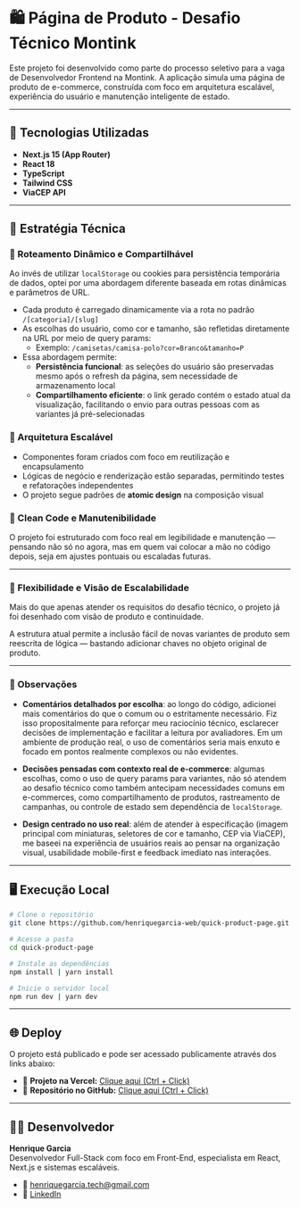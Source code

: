 # 🛍️ Página de Produto - Desafio Técnico Montink

Este projeto foi desenvolvido como parte do processo seletivo para a vaga de Desenvolvedor Frontend na Montink. A aplicação simula uma página de produto de e-commerce, construída com foco em arquitetura escalável, experiência do usuário e manutenção inteligente de estado.

---

## 🚀 Tecnologias Utilizadas

- **Next.js 15 (App Router)**
- **React 18**
- **TypeScript**
- **Tailwind CSS**
- **ViaCEP API**

---

## 🧠 Estratégia Técnica

### 🔄 Roteamento Dinâmico e Compartilhável

Ao invés de utilizar `localStorage` ou cookies para persistência temporária de dados, optei por uma abordagem diferente baseada em rotas dinâmicas e parâmetros de URL.

- Cada produto é carregado dinamicamente via a rota no padrão `/[categoria]/[slug]`
- As escolhas do usuário, como cor e tamanho, são refletidas diretamente na URL por meio de query params:
  - Exemplo: `/camisetas/camisa-polo?cor=Branco&tamanho=P`
- Essa abordagem permite:
  - **Persistência funcional**: as seleções do usuário são preservadas mesmo após o refresh da página, sem necessidade de armazenamento local
  - **Compartilhamento eficiente**: o link gerado contém o estado atual da visualização, facilitando o envio para outras pessoas com as variantes já pré-selecionadas

### 🧱 Arquitetura Escalável

- Componentes foram criados com foco em reutilização e encapsulamento
- Lógicas de negócio e renderização estão separadas, permitindo testes e refatorações independentes
- O projeto segue padrões de **atomic design** na composição visual

### 🧼 Clean Code e Manutenibilidade

O projeto foi estruturado com foco real em legibilidade e manutenção — pensando não só no agora, mas em quem vai colocar a mão no código depois, seja em ajustes pontuais ou escaladas futuras.

---

### 🧩 Flexibilidade e Visão de Escalabilidade

Mais do que apenas atender os requisitos do desafio técnico, o projeto já foi desenhado com visão de produto e continuidade.

A estrutura atual permite a inclusão fácil de novas variantes de produto sem reescrita de lógica — bastando adicionar chaves no objeto original de produto.

---

### 📝 Observações

- **Comentários detalhados por escolha**: ao longo do código, adicionei mais comentários do que o comum ou o estritamente necessário. Fiz isso propositalmente para reforçar meu raciocínio técnico, esclarecer decisões de implementação e facilitar a leitura por avaliadores. Em um ambiente de produção real, o uso de comentários seria mais enxuto e focado em pontos realmente complexos ou não evidentes.

- **Decisões pensadas com contexto real de e-commerce**: algumas escolhas, como o uso de query params para variantes, não só atendem ao desafio técnico como também antecipam necessidades comuns em e-commerces, como compartilhamento de produtos, rastreamento de campanhas, ou controle de estado sem dependência de `localStorage`.

- **Design centrado no uso real**: além de atender à especificação (imagem principal com miniaturas, seletores de cor e tamanho, CEP via ViaCEP), me baseei na experiência de usuários reais ao pensar na organização visual, usabilidade mobile-first e feedback imediato nas interações.

---

## 🖥️ Execução Local

```bash
# Clone o repositório
git clone https://github.com/henriquegarcia-web/quick-product-page.git

# Acesse a pasta
cd quick-product-page

# Instale as dependências
npm install | yarn install

# Inicie o servidor local
npm run dev | yarn dev
```

---

## 🌐 Deploy

O projeto está publicado e pode ser acessado publicamente através dos links abaixo:

- 🔗 **Projeto na Vercel:** [Clique aqui (Ctrl + Click)](https://desafio-montink.vercel.app)
- 📁 **Repositório no GitHub:** [Clique aqui (Ctrl + Click)](https://github.com/henriquegarcia-web/quick-product-page)

---

## 🙋‍♂️ Desenvolvedor

**Henrique Garcia**  
Desenvolvedor Full-Stack com foco em Front-End, especialista em React, Next.js e sistemas escaláveis.

- 📧 henriquegarcia.tech@gmail.com
- 💼 [LinkedIn](https://www.linkedin.com/in/henrique-garcia-dev/)
